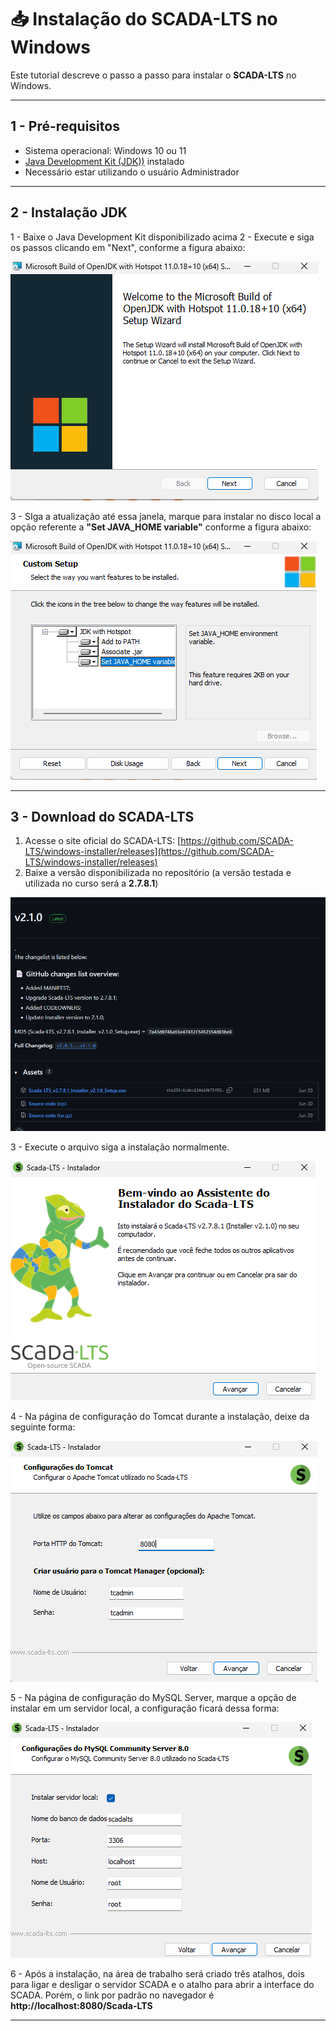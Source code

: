 # 📥 Instalação do SCADA-LTS no Windows

Este tutorial descreve o passo a passo para instalar o **SCADA-LTS** no Windows.

---

##  1 - Pré-requisitos

- Sistema operacional: Windows 10 ou 11
- [Java Development Kit (JDK))](https://aka.ms/download-jdk/microsoft-jdk-11.0.18-windows-x64.msi) instalado
- Necessário estar utilizando o usuário Administrador

---

## 2 - Instalação JDK

1 - Baixe o Java Development Kit disponibilizado acima
2 - Execute e siga os passos clicando em "Next", conforme a figura abaixo:

![](Images/instalacao_jdk_00.png)

3 - SIga a atualização até essa janela, marque para instalar no disco local a opção referente a **"Set JAVA_HOME variable"**  conforme a figura abaixo:

![](Images/instalacao_jdk_01.png)



------

##  3 - Download do SCADA-LTS

1. Acesse o site oficial do SCADA-LTS: [https://github.com/SCADA-LTS/windows-installer/releases](https://github.com/SCADA-LTS/windows-installer/releases)
2. Baixe a versão disponibilizada no repositório (a versão testada e utilizada no curso será a **2.7.8.1**)

![](Images/instalacao_scadalts_00.png)

3 - Execute o arquivo siga a instalação normalmente.

![](Images/instalacao_scadalts_01.png)

4 - Na página de configuração do Tomcat durante a instalação, deixe da seguinte forma:

![](Images/instalacao_scadalts_02.png)

5 - Na página de configuração do MySQL Server, marque a opção de instalar em um servidor local, a configuração ficará dessa forma:

![](Images/instalacao_scadalts_03.png)

6 - Após a instalação, na área de trabalho será criado três atalhos, dois para ligar e desligar o servidor SCADA e o atalho para abrir a interface do SCADA. Porém, o link por padrão no navegador é **http://localhost:8080/Scada-LTS**

------

